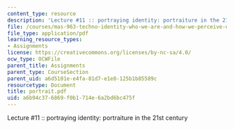 ```yaml
---
content_type: resource
description: 'Lecture #11 :: portraying identity: portraiture in the 21st century'
file: /courses/mas-963-techno-identity-who-we-are-and-how-we-perceive-ourselves-and-others-spring-2002/a6b94c376869f0b1714e6a2bd6bc475f_portrait.pdf
file_type: application/pdf
learning_resource_types:
- Assignments
license: https://creativecommons.org/licenses/by-nc-sa/4.0/
ocw_type: OCWFile
parent_title: Assignments
parent_type: CourseSection
parent_uid: a6d5101e-e4fa-81d7-e1e8-125b1b85589c
resourcetype: Document
title: portrait.pdf
uid: a6b94c37-6869-f0b1-714e-6a2bd6bc475f
---
```

Lecture #11 :: portraying identity: portraiture in the 21st century